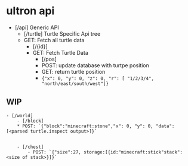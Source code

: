 # ultron api

- [/api] Generic API
	- [/turtle] Turtle Specific Api tree
	* GET: Fetch all turtle data
		- [/{id}]
		* GET: Fetch Turtle Data
			- [/pos]
			* POST: update database with turtpe position
			* GET: return turtle position
			* `{"x": 0, "y": 0, "z": 0, "r": [ "1/2/3/4", "north/east/south/west"]}`

## WIP
	- [/world]
		- [/block]
		* POST: `{"block":"minecraft:stone","x": 0, "y": 0, "data":[<parsed turtle.inspect output>]}`


		- [/chest]
			- POST: `{"size":27, storage:[{id:"minecraft:stick"stack":<size of stack>}]}`